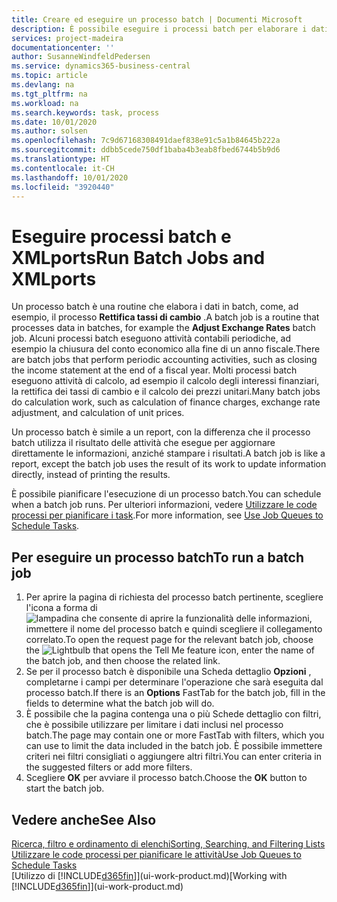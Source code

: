 ```yaml
---
title: Creare ed eseguire un processo batch | Documenti Microsoft
description: È possibile eseguire i processi batch per elaborare i dati e aggiornare le informazioni, ad esempio, per attività contabili periodiche oppure per effettuare dei calcoli.
services: project-madeira
documentationcenter: ''
author: SusanneWindfeldPedersen
ms.service: dynamics365-business-central
ms.topic: article
ms.devlang: na
ms.tgt_pltfrm: na
ms.workload: na
ms.search.keywords: task, process
ms.date: 10/01/2020
ms.author: solsen
ms.openlocfilehash: 7c9d67168308491daef838e91c5a1b84645b222a
ms.sourcegitcommit: ddbb5cede750df1baba4b3eab8fbed6744b5b9d6
ms.translationtype: HT
ms.contentlocale: it-CH
ms.lasthandoff: 10/01/2020
ms.locfileid: "3920440"
---
```

# <a name="run-batch-jobs-and-xmlports"></a><span data-ttu-id="a78d2-103">Eseguire processi batch e XMLports</span><span class="sxs-lookup"><span data-stu-id="a78d2-103">Run Batch Jobs and XMLports</span></span>
<span data-ttu-id="a78d2-104">Un processo batch è una routine che elabora i dati in batch, come, ad esempio, il processo **Rettifica tassi di cambio** .</span><span class="sxs-lookup"><span data-stu-id="a78d2-104">A batch job is a routine that processes data in batches, for example the **Adjust Exchange Rates** batch job.</span></span> <span data-ttu-id="a78d2-105">Alcuni processi batch eseguono attività contabili periodiche, ad esempio la chiusura del conto economico alla fine di un anno fiscale.</span><span class="sxs-lookup"><span data-stu-id="a78d2-105">There are batch jobs that perform periodic accounting activities, such as closing the income statement at the end of a fiscal year.</span></span> <span data-ttu-id="a78d2-106">Molti processi batch eseguono attività di calcolo, ad esempio il calcolo degli interessi finanziari, la rettifica dei tassi di cambio e il calcolo dei prezzi unitari.</span><span class="sxs-lookup"><span data-stu-id="a78d2-106">Many batch jobs do calculation work, such as calculation of finance charges, exchange rate adjustment, and calculation of unit prices.</span></span>

<span data-ttu-id="a78d2-107">Un processo batch è simile a un report, con la differenza che il processo batch utilizza il risultato delle attività che esegue per aggiornare direttamente le informazioni, anziché stampare i risultati.</span><span class="sxs-lookup"><span data-stu-id="a78d2-107">A batch job is like a report, except the batch job uses the result of its work to update information directly, instead of printing the results.</span></span>

<span data-ttu-id="a78d2-108">È possibile pianificare l'esecuzione di un processo batch.</span><span class="sxs-lookup"><span data-stu-id="a78d2-108">You can schedule when a batch job runs.</span></span> <span data-ttu-id="a78d2-109">Per ulteriori informazioni, vedere [Utilizzare le code processi per pianificare i task](admin-job-queues-schedule-tasks.md).</span><span class="sxs-lookup"><span data-stu-id="a78d2-109">For more information, see [Use Job Queues to Schedule Tasks](admin-job-queues-schedule-tasks.md).</span></span>

## <a name="to-run-a-batch-job"></a><span data-ttu-id="a78d2-110">Per eseguire un processo batch</span><span class="sxs-lookup"><span data-stu-id="a78d2-110">To run a batch job</span></span>
1. <span data-ttu-id="a78d2-111">Per aprire la pagina di richiesta del processo batch pertinente, scegliere l'icona a forma di ![lampadina che consente di aprire la funzionalità delle informazioni](media/ui-search/search_small.png "Informazioni sull'operazione che si desidera eseguire"), immettere il nome del processo batch e quindi scegliere il collegamento correlato.</span><span class="sxs-lookup"><span data-stu-id="a78d2-111">To open the request page for the relevant batch job, choose the ![Lightbulb that opens the Tell Me feature](media/ui-search/search_small.png "Tell me what you want to do") icon, enter the name of the batch job, and then choose the related link.</span></span>
2. <span data-ttu-id="a78d2-112">Se per il processo batch è disponibile una Scheda dettaglio **Opzioni** , completarne i campi per determinare l'operazione che sarà eseguita dal processo batch.</span><span class="sxs-lookup"><span data-stu-id="a78d2-112">If there is an **Options** FastTab for the batch job, fill in the fields to determine what the batch job will do.</span></span>
3. <span data-ttu-id="a78d2-113">È possibile che la pagina contenga una o più Schede dettaglio con filtri, che è possibile utilizzare per limitare i dati inclusi nel processo batch.</span><span class="sxs-lookup"><span data-stu-id="a78d2-113">The page may contain one or more FastTab with filters, which you can use to limit the data included in the batch job.</span></span> <span data-ttu-id="a78d2-114">È possibile immettere criteri nei filtri consigliati o aggiungere altri filtri.</span><span class="sxs-lookup"><span data-stu-id="a78d2-114">You can enter criteria in the suggested filters or add more filters.</span></span>
4. <span data-ttu-id="a78d2-115">Scegliere **OK** per avviare il processo batch.</span><span class="sxs-lookup"><span data-stu-id="a78d2-115">Choose the **OK** button to start the batch job.</span></span>

## <a name="see-also"></a><span data-ttu-id="a78d2-116">Vedere anche</span><span class="sxs-lookup"><span data-stu-id="a78d2-116">See Also</span></span>
[<span data-ttu-id="a78d2-117">Ricerca, filtro e ordinamento di elenchi</span><span class="sxs-lookup"><span data-stu-id="a78d2-117">Sorting, Searching, and Filtering Lists</span></span>](ui-enter-criteria-filters.md)  
[<span data-ttu-id="a78d2-118">Utilizzare le code processi per pianificare le attività</span><span class="sxs-lookup"><span data-stu-id="a78d2-118">Use Job Queues to Schedule Tasks</span></span>](admin-job-queues-schedule-tasks.md)  
<span data-ttu-id="a78d2-119">[Utilizzo di [!INCLUDE[d365fin](includes/d365fin_md.md)]](ui-work-product.md)</span><span class="sxs-lookup"><span data-stu-id="a78d2-119">[Working with [!INCLUDE[d365fin](includes/d365fin_md.md)]](ui-work-product.md)</span></span>
